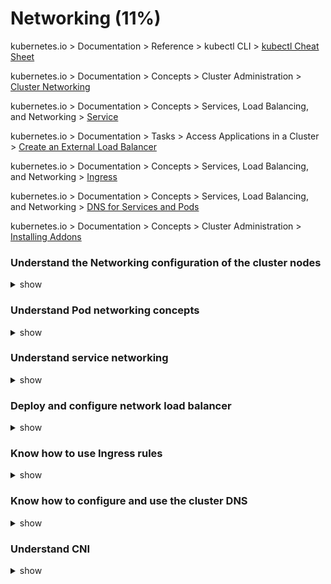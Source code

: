 # Networking (11%)

kubernetes.io > Documentation > Reference > kubectl CLI > [kubectl Cheat Sheet](https://kubernetes.io/docs/reference/kubectl/cheatsheet/)

kubernetes.io > Documentation > Concepts > Cluster Administration > [Cluster Networking](https://kubernetes.io/docs/concepts/cluster-administration/networking/)

kubernetes.io > Documentation > Concepts > Services, Load Balancing, and Networking > [Service](https://kubernetes.io/docs/concepts/services-networking/service/)

kubernetes.io > Documentation > Tasks > Access Applications in a Cluster > [Create an External Load Balancer](https://kubernetes.io/docs/tasks/access-application-cluster/create-external-load-balancer/)

kubernetes.io > Documentation > Concepts > Services, Load Balancing, and Networking > [Ingress](https://kubernetes.io/docs/concepts/services-networking/ingress/)

kubernetes.io > Documentation > Concepts > Services, Load Balancing, and Networking > [DNS for Services and Pods](https://kubernetes.io/docs/concepts/services-networking/dns-pod-service/)

kubernetes.io > Documentation > Concepts > Cluster Administration > [Installing Addons](https://kubernetes.io/docs/concepts/cluster-administration/addons/)



###  

### Understand the Networking configuration of the cluster nodes

<details><summary>show</summary>
<p>

```bash
$ ip addr
$ ip link
$ ip link show ens3
$ arp node01
$ ip link show docker0 
$ ip route show default
$ netstat -nplt
$ netstat -anp | grep etcd

```

</p>
</details>

### Understand Pod networking concepts

<details><summary>show</summary>
<p>



```bash
$ ip netns add white
$ ip netns
$ ip netns exec white ip link
$ ip -n red link
$ ip netns exec white arp
$ ip netns exec white route
$ ip link set veth-white netns white
$ ip -n white addr add 192.168.1.1 dev veth-white
$ ip -n white link set veth-white up
$ ip link add v-net-0 type bridge
$ ip link set dev v-net-0 up
$ ip link add veth-white type veth peer name veth-white-br
$ ip link set veth-white netns white
$ ip link set veth-white-br master v-net-0
$ ip -n white addr add 192.168.1.1 dev veth-white
$ ip -n white link set veth-white up
$ docker network ls
$ docker inspect <network ns>

```



![POD Communication](https://github.com/nholuongut/cka-lab-practice/blob/master/pod-networking.jpg)



</p>
</details>

### Understand service networking

<details><summary>show</summary>
<p>

```
$ ps aux | grep kube-api

--service-cluster-ip-range=10.0.0.0/24

$ iptables -L -t net | grep <service name>
$ cat /var/log/kube-proxy.log
$ kubectl logs weave-net-cwpbj weave -n kube-system

check for ipalloc-range:

$ kubectl logs <kube-proxy-pod> -n kube-system

Check for "Flag proxy-mode="" unknown, assuming iptables proxy"
```



</p>
</details>

### Deploy and configure network load balancer

<details><summary>show</summary>
<p>

```bash
$ cat influxdbpod.yaml

apiVersion: v1
kind: Pod
metadata:
  name: influxdb
  labels:
    name: influxdb
spec:
  containers:
     - name: influxdb
       image: influxdb
       ports:
         - containerPort: 8086

$ cat influxdbservice.yaml

kind: Service
apiVersion: v1
metadata:
  name: influxdb
spec:
  type: LoadBalancer
  ports:
    - port: 8086
  selector:
    name: influxdb

```



</p>
</details>

### Know how to use Ingress rules

<details><summary>show</summary>
<p>

```bash
$ cat ingress-controller.yaml

---

kind: Namespace
apiVersion: v1
metadata:
  name: ingress-space

---

kind: ConfigMap
apiVersion: v1
metadata:
  name: nginx-configuration
  namespace: ingress-space

---
apiVersion: extensions/v1beta1
kind: Deployment
metadata:
  name: nginx-ingress-controller
  namespace: ingress-space
spec:
  replicas: 1
  selector:
    matchLabels:
      name: nginx-ingress
  template:
    metadata:
      labels:
        name: nginx-ingress
    spec:
      serviceAccountName: nginx-ingress-serviceaccount
      containers:
        - name: nginx-ingress-controller
          image: quay.io/kubernetes-ingress-controller/nginx-ingress-controller:0.21.0
          args:
            - /nginx-ingress-controller
            - --configmap=$(POD_NAMESPACE)/nginx-configuration
            - --default-backend-service=app-space/default-http-backend
          env:
            - name: POD_NAME
              valueFrom:
                fieldRef:
                  fieldPath: metadata.name
            - name: POD_NAMESPACE
              valueFrom:
                fieldRef:
                  fieldPath: metadata.namespace
          ports:
            - name: http
              containerPort: 80
            - name: https
              containerPort: 443

---
apiVersion: v1
kind: Service
metadata:
  name: ingress-service
  namespace: ingress-space
spec:
  type: NodePort
  ports:
  - port: 80
    targetPort: 80
    protocol: TCP
    nodePort: 30080
    name: http
  - port: 443
    targetPort: 443
    protocol: TCP
    name: https
  selector:
    name: nginx-ingress


---
apiVersion: v1
kind: ServiceAccount
metadata:
  name: nginx-ingress-serviceaccount
  namespace: ingress-space
  labels:
    app.kubernetes.io/name: ingress-nginx
    app.kubernetes.io/part-of: ingress-nginx

---
apiVersion: rbac.authorization.k8s.io/v1beta1
kind: ClusterRole
metadata:
  name: nginx-ingress-clusterrole
  labels:
    app.kubernetes.io/name: ingress-nginx
    app.kubernetes.io/part-of: ingress-nginx
rules:
  - apiGroups:
      - ""
    resources:
      - configmaps
      - endpoints
      - nodes
      - pods
      - secrets
    verbs:
      - list
      - watch
  - apiGroups:
      - ""
    resources:
      - nodes
    verbs:
      - get
  - apiGroups:
      - ""
    resources:
      - services
    verbs:
      - get
      - list
      - watch
  - apiGroups:
      - "extensions"
    resources:
      - ingresses
    verbs:
      - get
      - list
      - watch
  - apiGroups:
      - ""
    resources:
      - events
    verbs:
      - create
      - patch
  - apiGroups:
      - "extensions"
    resources:
      - ingresses/status
    verbs:
      - update

---
apiVersion: rbac.authorization.k8s.io/v1beta1
kind: Role
metadata:
  name: nginx-ingress-role
  namespace: ingress-space
  labels:
    app.kubernetes.io/name: ingress-nginx
    app.kubernetes.io/part-of: ingress-nginx
rules:
  - apiGroups:
      - ""
    resources:
      - configmaps
      - pods
      - secrets
      - namespaces
    verbs:
      - get
  - apiGroups:
      - ""
    resources:
      - configmaps
    resourceNames:
      # Defaults to "<election-id>-<ingress-class>"
      # Here: "<ingress-controller-leader>-<nginx>"
      # This has to be adapted if you change either parameter
      # when launching the nginx-ingress-controller.
      - "ingress-controller-leader-nginx"
    verbs:
      - get
      - update
  - apiGroups:
      - ""
    resources:
      - configmaps
    verbs:
      - create
  - apiGroups:
      - ""
    resources:
      - endpoints
    verbs:
      - get

---
apiVersion: rbac.authorization.k8s.io/v1beta1
kind: RoleBinding
metadata:
  name: nginx-ingress-role-nisa-binding
  namespace: ingress-space
  labels:
    app.kubernetes.io/name: ingress-nginx
    app.kubernetes.io/part-of: ingress-nginx
roleRef:
  apiGroup: rbac.authorization.k8s.io
  kind: Role
  name: nginx-ingress-role
subjects:
  - kind: ServiceAccount
    name: nginx-ingress-serviceaccount


---
apiVersion: rbac.authorization.k8s.io/v1beta1
kind: ClusterRoleBinding
metadata:
  name: nginx-ingress-clusterrole-nisa-binding
  labels:
    app.kubernetes.io/name: ingress-nginx
    app.kubernetes.io/part-of: ingress-nginx
roleRef:
  apiGroup: rbac.authorization.k8s.io
  kind: ClusterRole
  name: nginx-ingress-clusterrole
subjects:
  - kind: ServiceAccount
    name: nginx-ingress-serviceaccount
    namespace: ingress-space


$ cat ingress-resource.yaml

---
apiVersion: extensions/v1beta1
kind: Ingress
metadata:
  name: ingress-wear-watch
  namespace: app-space
  annotations:
    nginx.ingress.kubernetes.io/rewrite-target: /
    nginx.ingress.kubernetes.io/ssl-redirect: "false"
spec:
  rules:
  - http:
      paths:
      - path: /wear
        backend:
          serviceName: wear-service
          servicePort: 8080
      - path: /watch
        backend:
          serviceName: video-service
          servicePort: 8080

$ kubectl get ingress
$ kubectl describe ingress --namespace app-space
$ kubectl create ns ingress-space
$ kubectl create configmap nginx-configuration --namespace ingress-space
$ kubectl create serviceaccount ingress-serviceaccount --namespace ingress-space
$ kubectl get roles,rolebindings --namespace ingress-space
$ kubectl expose deployment -n ingress-space ingress-controller --type=NodePort --port=80 --name=ingress --dry-run -o yaml > ingress.yaml

```



![Ingress Flow](https://github.com/nholuongut/cka-lab-practice/blob/master/Ingress-Flow.png)



</p>
</details>

### Know how to configure and use the cluster DNS

<details><summary>show</summary>
<p>

```bash
$ curl http://web-service.apps.svc.cluster.local
$ curl http://10-10-10-5.apps.pod.cluster.local
$ cat /etc/coredns/Corefile
$ kubectl get configmap -n kube-system
$ kubectl get service -n kube-system
$ ps aux | grep coredns

-conf /etc/coredns/Corefile

$ kubectl exec <coredns pod> -n kube-system ps
$ kubectl describe configmap coredns -n kube-system
$ kubectl set env deployment/webapp DB_Host=mysql.payroll
$ kubectl exec -it hr nslookup mysql.payroll > /root/nslookup.out

```

</p>
</details>

### Understand CNI

<details><summary>show</summary>
<p>

```bash
$ cat /etc/system/system.d/kubelet.service

--network-plugin=cni \\
--cni-bin-dir=/opt/cni/bin \\
--cni-conf-dir=/etc/cni/net.d \\

$ ps -aux | grep -i kubelet
$ cat /etc/cni/net.d/net-script.conf

{
	"cniversion": "0.2.0",
	"name": "mynet",
	"type": "net-script",
	"bridge": "cni0",
	"isGateway": true,
	"ipMasq": true,
	"ipam": {
		"type": "host-local",
		"subnet": "10.10.0.0/16",
		"routes": [
		{
			"dst": "0.0.0.0/0"
		}
		]
	}
}

$ kubectl apply -f "https://cloud.weave.works/k8s/net?k8s-version=$(kubectl version | base64 | tr -d '\n')"

Weave CNI Range -> 10.32.0.0/12 (10.32.0.1 - 10.47.255.254)

$ ip addr show weave
```

</p>
</details>

